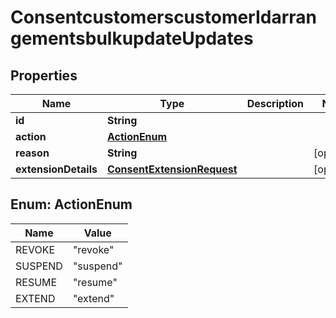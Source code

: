 # ConsentcustomerscustomerIdarrangementsbulkupdateUpdates

## Properties
Name | Type | Description | Notes
------------ | ------------- | ------------- | -------------
**id** | **String** |  | 
**action** | [**ActionEnum**](#ActionEnum) |  | 
**reason** | **String** |  |  [optional]
**extensionDetails** | [**ConsentExtensionRequest**](ConsentExtensionRequest.md) |  |  [optional]

<a name="ActionEnum"></a>
## Enum: ActionEnum
Name | Value
---- | -----
REVOKE | &quot;revoke&quot;
SUSPEND | &quot;suspend&quot;
RESUME | &quot;resume&quot;
EXTEND | &quot;extend&quot;
